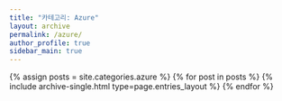 ```yaml
---
title: "카테고리: Azure"
layout: archive
permalink: /azure/
author_profile: true
sidebar_main: true
---
```


{% assign posts = site.categories.azure %}
{% for post in posts %} {% include archive-single.html type=page.entries_layout %} {% endfor %}